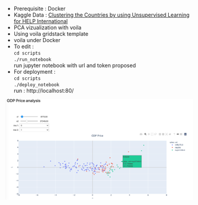 
- Prerequisite : Docker 
- Kaggle Data : [Clustering the Countries by using Unsupervised Learning for HELP International](https://www.kaggle.com/rohan0301/unsupervised-learning-on-country-data)
- PCA vizualization with voila
- Using voila gridstack template
- voila under Docker 
- To edit :  
    `cd scripts`  
    `./run_notebook`  
    run jupyter notebook with url and token proposed
- For deployment :  
    `cd scripts`  
    `./deploy_notebook`  
    run : http://localhost:80/  

![](/img/pca.png)


